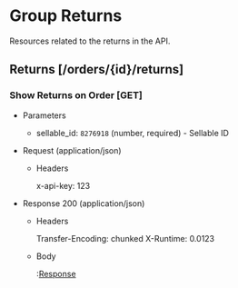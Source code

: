 # Group Returns

Resources related to the returns in the API. 


## Returns [/orders/{id}/returns]

### Show Returns on Order [GET]

+ Parameters
    + sellable_id: `8276918` (number, required) - Sellable ID

+ Request (application/json)

    + Headers

        x-api-key: 123

+ Response 200 (application/json)

    + Headers

        Transfer-Encoding: chunked
        X-Runtime: 0.0123

    + Body
    
        :[Response](responses/returns/show.json)